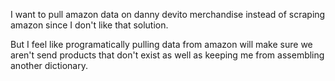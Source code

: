 I want to pull amazon data on danny devito merchandise instead of scraping amazon since I don't like that solution.

But I feel like programatically pulling data from amazon will make sure we aren't send products that don't exist as well as keeping me from assembling another dictionary.